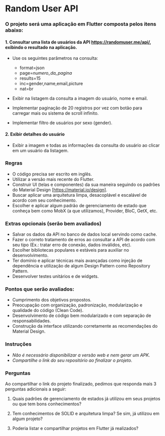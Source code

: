 # Random User API

### O projeto será uma aplicação em Flutter composta pelos itens abaixo: 

#### 1. Consultar uma lista de usuários da API https://randomuser.me/api/, exibindo o resultado na aplicação.

- Use os seguintes parâmetros na consulta:

  - format=json
  - page=*numero_da_pagina*
  - results=15
  - inc=gender,name,email,picture
  - nat=br

- Exibir na listagem da consulta a imagem do usuário, nome e email.
- Implementar paginação de 20 registros por vez com botão para carregar mais ou sistema de scroll infinito.
- Implementar filtro de usuários por sexo (gender).

#### 2. Exibir detalhes do usuário

- Exibir a imagem e todas as informações da consulta do usuário ao clicar em um usuário da listagem.
 
### Regras

- O código precisa ser escrito em inglês.
- Utilizar a versão mais recente do Flutter.
- Construir UI (telas e componentes) da sua maneira seguindo os padrões do Material Design [https://material.io/design].
- Buscar aplicar uma arquitetura limpa, desacoplável e escalável de acordo com seu conhecimento.
- Escolher e aplicar algum padrão de gerenciamento de estado que conheça bem como MobX (a que utilizamos), Provider, BloC, GetX, etc.
 
### Extras opcionais (serão bem avaliados) 

- Salvar os dados da API no banco de dados local servindo como cache.
- Fazer o correto tratamento de erros ao consultar a API de acordo com seu tipo (Ex.: tratar erro de conexão, dados inválidos, etc).
- Escolher bibliotecas populares e estáveis para auxiliar no desenvolvimento.
- Ter domínio e aplicar técnicas mais avançadas como injeção de dependência e utilização de algum Design Pattern como Repository Pattern.
- Desenvolver testes unitários e de widgets.

### Pontos que serão avaliados: 

- Cumprimento dos objetivos propostos.
- Preocupação com organização, padronização, modularização e qualidade do código (Clean Code).
- Desenvolvimento de código bem modularizado e com separação de responsabilidades.
- Construção da interface utilizando corretamente as recomendações do Material Design. 

### Instruções

- *Não é necessário disponibilizar a versão web e nem gerar um APK.*
- *Compartilhe o link do seu repositório ao finalizar o projeto.*

### Perguntas

Ao compartilhar o link do projeto finalizado, pedimos que responda mais 3 perguntas adicionais a seguir:

1) Quais padrões de gerenciamento de estados já utilizou em seus projetos ou que tem bons conhecimentos?

2) Tem conhecimentos de SOLID e arquitetura limpa? Se sim, já utilizou em algum projeto?

3) Poderia listar e compartilhar projetos em Flutter já realizados?
